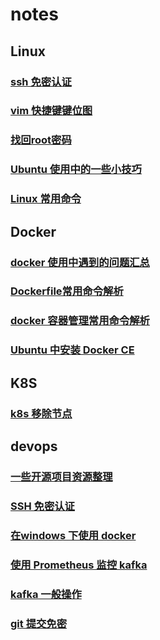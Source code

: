 # notes

## Linux

### [ssh 免密认证](Login_No_Passwd.md)
### [vim 快捷键键位图](vim_command_button_map.md)
### [找回root密码](change-passwd.md)
### [Ubuntu 使用中的一些小技巧](ubuntu-tips.md)
### [Linux 常用命令](common-commands.md)

## Docker

### [docker 使用中遇到的问题汇总](docker-faq.md)
### [Dockerfile常用命令解析](docker-Dockerfile.md)
### [docker 容器管理常用命令解析](docker-commond.md)
### [Ubuntu 中安装 Docker CE](docker-install.md)


## K8S

### [k8s 移除节点](k8s-del-or-add-node.md)


## devops

### [一些开源项目资源整理](git-commit-no-passwd.md)
### [SSH 免密认证](Login_No_Passwd.md)
### [在windows 下使用 docker](play_docker_in_windows.md)
### [使用 Prometheus 监控 kafka](prometheus-kafka.md)
### [kafka 一般操作](kafka-common.md)
### [git 提交免密](git-commit-no-passwd.md)

